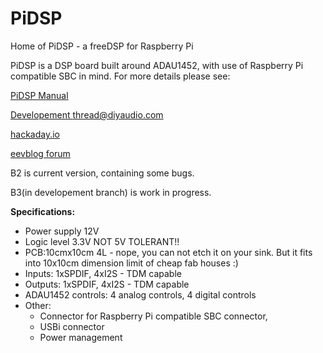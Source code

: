 # PiDSP
Home of PiDSP - a freeDSP for Raspberry Pi

PiDSP is a DSP board built around ADAU1452, with use of Raspberry Pi compatible SBC in mind.
For more details please see:

[PiDSP Manual](https://docs.google.com/document/d/19vuj6VbJ9ktcaG_P7PJXTnH1ImkcPwiqC4xYBWqMJs8)

[Developement thread@diyaudio.com](http://www.diyaudio.com/forums/digital-line-level/268660-freedsp-v2-0-adau1452-developement-thread-20.html)

[hackaday.io](https://hackaday.io/project/21119-pidsp)

[eevblog forum](http://www.eevblog.com/forum/oshw/pidsp-24bit196khz-dsp-board-for-raspberry-pi/)

B2 is current version, containing some bugs.

B3(in developement branch) is work in progress.


**Specifications:**

* Power supply 12V
* Logic level 3.3V  NOT 5V TOLERANT!!
* PCB:10cmx10cm 4L - nope, you can not etch it on your sink. But it fits into 10x10cm dimension limit of cheap fab houses :)
* Inputs: 1xSPDIF, 4xI2S - TDM capable
* Outputs: 1xSPDIF, 4xI2S - TDM capable
* ADAU1452 controls: 4 analog controls, 4 digital controls
* Other: 
  * Connector for Raspberry Pi compatible SBC connector, 
  * USBi connector
  * Power management





 
 
 
 
 
